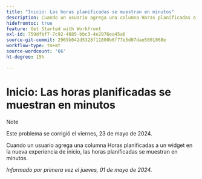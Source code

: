 ```yaml
---
title: "Inicio: Las horas planificadas se muestran en minutos"
description: Cuando un usuario agrega una columna Horas planificadas a un widget en la nueva experiencia de inicio, las horas planificadas se muestran en minutos.
hidefromtoc: true
feature: Get Started with Workfront
exl-id: 759dfbf7-7c92-4885-bbc3-4e2976ea45a6
source-git-commit: 2969b042d5328f11800b6f77e5d07dae5001068e
workflow-type: tm+mt
source-wordcount: '66'
ht-degree: 15%

---
```


# Inicio: Las horas planificadas se muestran en minutos

>[!NOTE]
>
>Este problema se corrigió el viernes, 23 de mayo de 2024.

Cuando un usuario agrega una columna Horas planificadas a un widget en la nueva experiencia de inicio, las horas planificadas se muestran en minutos.

_Informado por primera vez el jueves, 01 de mayo de 2024._
